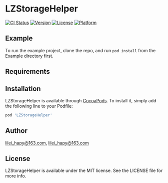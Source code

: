 # LZStorageHelper

[![CI Status](https://img.shields.io/travis/lilei_hapy@163.com/LZStorageHelper.svg?style=flat)](https://travis-ci.org/lilei_hapy@163.com/LZStorageHelper)
[![Version](https://img.shields.io/cocoapods/v/LZStorageHelper.svg?style=flat)](https://cocoapods.org/pods/LZStorageHelper)
[![License](https://img.shields.io/cocoapods/l/LZStorageHelper.svg?style=flat)](https://cocoapods.org/pods/LZStorageHelper)
[![Platform](https://img.shields.io/cocoapods/p/LZStorageHelper.svg?style=flat)](https://cocoapods.org/pods/LZStorageHelper)

## Example

To run the example project, clone the repo, and run `pod install` from the Example directory first.

## Requirements

## Installation

LZStorageHelper is available through [CocoaPods](https://cocoapods.org). To install
it, simply add the following line to your Podfile:

```ruby
pod 'LZStorageHelper'
```

## Author

lilei_hapy@163.com, lilei_hapy@163.com

## License

LZStorageHelper is available under the MIT license. See the LICENSE file for more info.
